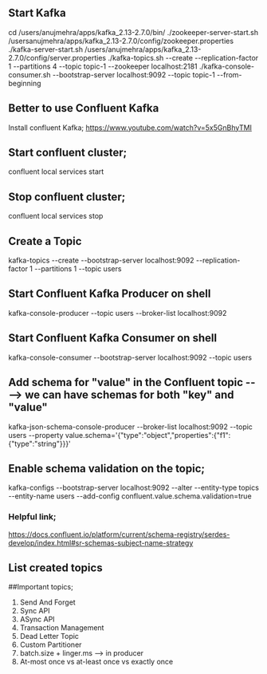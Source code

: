 ## Start Kafka
cd /users/anujmehra/apps/kafka_2.13-2.7.0/bin/
./zookeeper-server-start.sh   /usersanujmehra/apps/kafka_2.13-2.7.0/config/zookeeper.properties
./kafka-server-start.sh  /users/anujmehra/apps/kafka_2.13-2.7.0/config/server.properties
./kafka-topics.sh --create --replication-factor 1 --partitions 4  --topic topic-1 --zookeeper  localhost:2181
./kafka-console-consumer.sh --bootstrap-server localhost:9092 --topic topic-1 --from-beginning

## Better to use Confluent Kafka
Install confluent Kafka;
https://www.youtube.com/watch?v=5x5GnBhyTMI

## Start confluent cluster;
confluent local services start

## Stop confluent cluster;
confluent local services stop

## Create a Topic
kafka-topics --create --bootstrap-server localhost:9092 --replication-factor 1 --partitions 1 --topic users

## Start Confluent Kafka Producer on shell
kafka-console-producer --topic users --broker-list localhost:9092

## Start Confluent Kafka Consumer on shell
kafka-console-consumer --bootstrap-server localhost:9092 --topic users

## Add schema for "value" in the Confluent topic ----> we can have schemas for both "key" and "value"
kafka-json-schema-console-producer --broker-list localhost:9092 --topic users --property value.schema='{"type":"object","properties":{"f1":{"type":"string"}}}'

## Enable schema validation on the topic;
kafka-configs --bootstrap-server localhost:9092 --alter --entity-type topics --entity-name users --add-config confluent.value.schema.validation=true

### Helpful link;
https://docs.confluent.io/platform/current/schema-registry/serdes-develop/index.html#sr-schemas-subject-name-strategy

## List created topics



##Important topics;
1. Send And Forget
2. Sync API
3. ASync API
4. Transaction Management
5. Dead Letter Topic
6. Custom Partitioner
7. batch.size + linger.ms --> in producer
8. At-most once vs at-least once vs exactly once


